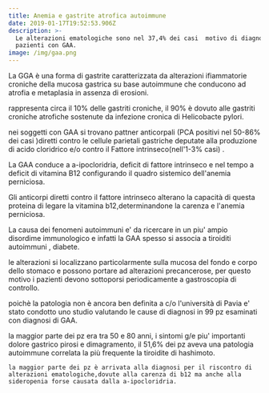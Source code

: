 ```yaml
---
title: Anemia e gastrite atrofica autoimmune
date: 2019-01-17T19:52:53.906Z
description: >-
  Le alterazioni ematologiche sono nel 37,4% dei casi  motivo di diagnosi nei
  pazienti con GAA.  
image: /img/gaa.png
---
```

La GGA  è una forma di gastrite caratterizzata da alterazioni ifiammatorie croniche della mucosa gastrica su base autoimmune che conducono ad atrofia e metaplasia in assenza di erosioni.

rappresenta circa il 10% delle gastriti croniche, il 90% è dovuto alle gastriti croniche atrofiche sostenute da infezione cronica di Helicobacte pylori.

nei soggetti con GAA si trovano pattner anticorpali  (PCA positivi nel 50-86% dei casi )diretti contro le cellule parietali gastriche deputate alla produzione di acido cloridrico e/o contro il Fattore intrinseco(nell'1-3% casi) . 

La GAA conduce a a-ipocloridria, deficit di fattore intrinseco e nel tempo a deficit di vitamina B12 configurando il quadro sistemico dell'anemia perniciosa.

Gli anticorpi diretti contro il fattore intrinseco alterano la capacità di questa proteina di legare la vitamina b12,determinandone la carenza  e  l'anemia perniciosa.

La causa dei fenomeni autoimmuni e' da ricercare in un piu' ampio disordime immunologico e infatti la GAA spesso si associa a tiroiditi autoimmuni , diabete.

le alterazioni si localizzano particolarmente sulla mucosa del fondo e corpo dello stomaco e possono portare ad alterazioni precancerose, per questo motivo i pazienti devono sottoporsi periodicamente a gastroscopia di controllo.

poichè la patologia non è ancora ben definita a c/o l'università di Pavia e' stato condotto uno studio valutando le cause di diagnosi in 99 pz esaminati con diagnosi di GAA.

la maggior parte dei pz era tra 50 e 80 anni, i sintomi g/e piu' importanti dolore gastrico pirosi e dimagramento, il 51,6% dei pz aveva una patologia autoimmune correlata la più frequente la tiroidite di hashimoto.

```
la maggior parte dei pz è arrivata alla diagnosi per il riscontro di alterazioni ematologiche,dovute alla carenza di b12 ma anche alla sideropenia forse causata dalla a-ipocloridria.
```
